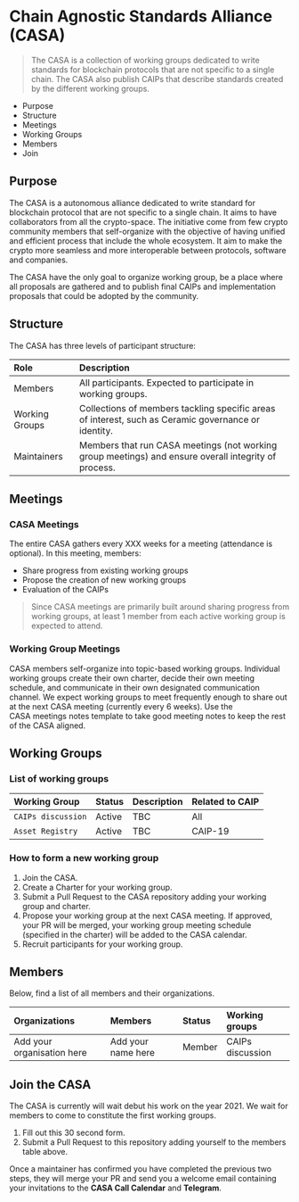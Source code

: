# **Chain Agnostic Standards Alliance (CASA)**

> The CASA is a collection of working groups dedicated to write standards for blockchain protocols that are not specific to a single chain. The CASA also publish CAIPs that describe standards created by the different working groups.

- Purpose
- Structure
- Meetings
- Working Groups
- Members
- Join

## **Purpose**

The CASA is a autonomous alliance dedicated to write standard for blockchain protocol that are not specific to a single chain. It aims to have collaborators from all the crypto-space. The initiative come from few crypto community members that self-organize with the objective of having unified and efficient process that include the whole ecosystem. It aim to make the crypto more seamless and more interoperable between protocols, software and companies.

The CASA have the only goal to organize working group, be a place where all proposals are gathered and to publish final CAIPs and implementation proposals that could be adopted by the community. 

## **Structure**

The CASA has three levels of participant structure:

| Role                            | Description            |
| :-------------                  | :-----------              |
| Members            | All participants. Expected to participate in working groups. |
| Working Groups            | Collections of members tackling specific areas of interest, such as Ceramic governance or identity. |
| Maintainers                    | Members that run CASA meetings (not working group meetings) and ensure overall integrity of process. |

## **Meetings**

### **CASA Meetings**

The entire CASA gathers every XXX weeks for a meeting (attendance is optional). In this meeting, members:

- Share progress from existing working groups
- Propose the creation of new working groups
- Evaluation of the CAIPs

> Since CASA meetings are primarily built around sharing progress from working groups, at least 1 member from each active working group is expected to attend.

### **Working Group Meetings**

CASA members self-organize into topic-based working groups. Individual working groups create their own charter, decide their own meeting schedule, and communicate in their own designated communication channel. We expect working groups to meet frequently enough to share out at the next CASA meeting (currently every 6 weeks). Use the CASA meetings notes template to take good meeting notes to keep the rest of the CASA aligned.

## **Working Groups**

### **List of working groups**

| Working Group                   | Status                    | Description | Related to CAIP |
| :-------------                  | :-----------              | :---------- | :---------- |
| `CAIPs discussion`            | Active                    | TBC |  All |
| `Asset Registry`                      | Active                    | TBC  | CAIP-19 |

### **How to form a new working group**

1. Join the CASA.
2. Create a Charter for your working group.
3. Submit a Pull Request to the CASA repository adding your working group and charter.
4. Propose your working group at the next CASA meeting. If approved, your PR will be merged,  your working group meeting schedule (specified in the charter) will be added to the CASA calendar.
5. Recruit participants for your working group.

## **Members**

Below, find a list of all members and their organizations.

| Organizations                     | Members        | Status       | Working groups |
| :-------------                    | :-----------   | :-----------   | :-----------   |
| Add your organisation here      | Add your name here | Member | CAIPs discussion    |

## **Join the CASA**

The CASA is currently will wait debut his work on the year 2021. We wait for members to come to constitute the first working groups. 

1. Fill out this 30 second form.
2. Submit a Pull Request to this repository adding yourself to the members table above.

Once a maintainer has confirmed you have completed the previous two steps, they will merge your PR and send you a welcome email containing your invitations to the **CASA Call Calendar** and **Telegram**.